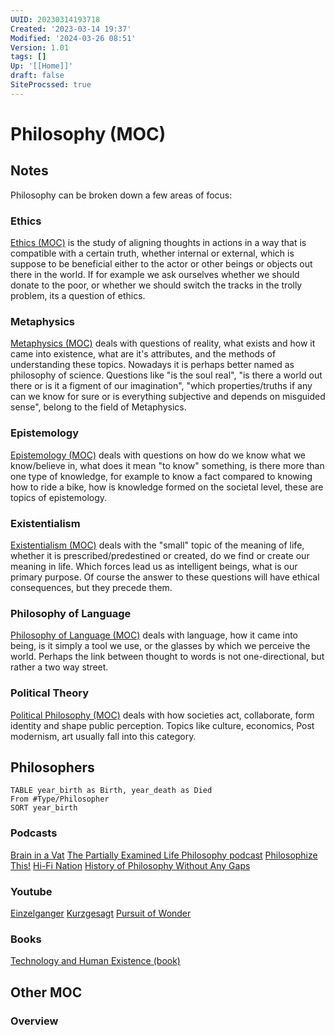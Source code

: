 ```yaml
---
UUID: 20230314193718
Created: '2023-03-14 19:37'
Modified: '2024-03-26 08:51'
Version: 1.01
tags: []
Up: '[[Home]]'
draft: false
SiteProcssed: true
---
```



# Philosophy (MOC)

## Notes
Philosophy can be broken down a few areas of focus:

### Ethics
[Ethics (MOC)](/mocs/ethics-moc.md) is the study of aligning thoughts in actions in a way that is compatible with a certain truth, whether internal or external, which is suppose to be beneficial either to the actor or other beings or objects out there in the world.
If for example we ask ourselves whether we should donate to the poor, or whether we should switch the tracks in the trolly problem, its a question of ethics.

### Metaphysics
[Metaphysics (MOC)](/mocs/metaphysics-moc.md) deals with questions of reality, what exists and how it came into existence, what are it's attributes, and the methods of understanding these topics. Nowadays it is perhaps better named as philosophy of science. Questions like "is the soul real", "is there a world out there or is it a figment of our imagination", "which properties/truths if any can we know for sure or is everything subjective and depends on misguided sense", belong to the field of Metaphysics.

### Epistemology

[Epistemology (MOC)](/mocs/epistemology-moc.md) deals with questions on how do we know what we know/believe in, what does it mean "to know" something, is there more than one type of knowledge, for example to know a fact compared to knowing how to ride a bike, how is knowledge formed on the societal level, these are topics of epistemology.

### Existentialism

[Existentialism (MOC)](/mocs/existentialism-moc.md) deals with the "small" topic of the meaning of life, whether it is prescribed/predestined or created, do we find or create our meaning in life. Which forces lead us as intelligent beings, what is our primary purpose. Of course the answer to these questions will have ethical consequences, but they precede them.

### Philosophy of Language

[Philosophy of Language (MOC)](/mocs/philosophy-of-language-moc.md) deals with language, how it came into being, is it simply a tool we use, or the glasses by which we perceive the world. Perhaps the link between thought to words is not one-directional, but rather a two way street.

### Political Theory
[Political Philosophy (MOC)](/mocs/political-philosophy-moc.md) deals with how societies act, collaborate, form identity and shape public perception. Topics like culture, economics, Post modernism, art usually fall into this category.

## Philosophers
```dataview
TABLE year_birth as Birth, year_death as Died
From #Type/Philosopher 
SORT year_birth
```

### Podcasts
[Brain in a Vat](/notes/brain-in-a-vat.md)
[The Partially Examined Life Philosophy podcast](/notes/the-partially-examined-life-philosophy-podcast.md)
[Philosophize This!](/notes/philosophize-this.md)
[Hi-Fi Nation](/notes/hi-fi-nation.md)
[History of Philosophy Without Any Gaps](/notes/history-of-philosophy-without-any-gaps.md)

### Youtube
[Einzelganger](/notes/einzelganger.md)
[Kurzgesagt](/notes/kurzgesagt.md)
[Pursuit of Wonder](/notes/pursuit-of-wonder.md)

### Books
[Technology and Human Existence (book)](/books/technology-and-human-existence-book.md)

## Other MOC

### Overview
